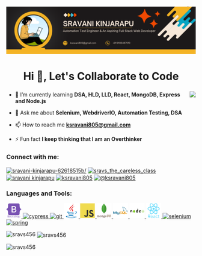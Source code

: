 ![logo](https://github.com/sravs456/sravs456/blob/main/Banner%20Image%20(1).png)
<h1 align="center">Hi 👋, Let's Collaborate to Code</h1>
<h3 align="center"></h3>
<img align ="right" src=https://media4.giphy.com/media/L1R1tvI9svkIWwpVYr/giphy.gif?cid=ecf05e47n51lxaatw43p1om6eukfr358obe7xe47z840e8p4&rid=giphy.gif&ct=g" >

- 🌱 I’m currently learning **DSA, HLD, LLD, React, MongoDB, Express and Node.js**

- 💬 Ask me about **Selenium, WebdriverIO, Automation Testing, DSA**

- 📫 How to reach me **ksravani805@gmail.com**

- ⚡ Fun fact **I keep thinking that I am an Overthinker**


<h3 align="left">Connect with me:</h3>

<p align="left">
<a href="https://linkedin.com/in/sravani-kinjarapu-62618515b/" target="blank"><img align="center" src="https://raw.githubusercontent.com/rahuldkjain/github-profile-readme-generator/master/src/images/icons/Social/linked-in-alt.svg" alt="sravani-kinjarapu-62618515b/" height="30" width="40" /></a>
<a href="https://instagram.com/sravs_the_careless_class" target="blank"><img align="center" src="https://raw.githubusercontent.com/rahuldkjain/github-profile-readme-generator/master/src/images/icons/Social/instagram.svg" alt="sravs_the_careless_class" height="30" width="40" /></a>
<a href="https://www.youtube.com/channel/UCcvizJ57-VTCzq7N9BqjVDg" target="blank"><img align="center" src="https://raw.githubusercontent.com/rahuldkjain/github-profile-readme-generator/master/src/images/icons/Social/youtube.svg" alt="sravani kinjarapu" height="30" width="40" /></a>
<a href="https://www.hackerrank.com/ksravani805" target="blank"><img align="center" src="https://raw.githubusercontent.com/rahuldkjain/github-profile-readme-generator/master/src/images/icons/Social/hackerrank.svg" alt="ksravani805" height="30" width="40" /></a>
<a href="https://www.hackerearth.com/@ksravani805" target="blank"><img align="center" src="https://raw.githubusercontent.com/rahuldkjain/github-profile-readme-generator/master/src/images/icons/Social/hackerearth.svg" alt="@ksravani805" height="30" width="40" /></a>
</p>

<h3 align="left">Languages and Tools:</h3>
<p align="left"> <a href="https://getbootstrap.com" target="_blank" rel="noreferrer"> <img src="https://raw.githubusercontent.com/devicons/devicon/master/icons/bootstrap/bootstrap-plain-wordmark.svg" alt="bootstrap" width="40" height="40"/> </a> <a href="https://www.cypress.io" target="_blank" rel="noreferrer"> <img src="https://raw.githubusercontent.com/simple-icons/simple-icons/6e46ec1fc23b60c8fd0d2f2ff46db82e16dbd75f/icons/cypress.svg" alt="cypress" width="40" height="40"/> </a> <a href="https://git-scm.com/" target="_blank" rel="noreferrer"> <img src="https://www.vectorlogo.zone/logos/git-scm/git-scm-icon.svg" alt="git" width="40" height="40"/> </a> <a href="https://www.java.com" target="_blank" rel="noreferrer"> <img src="https://raw.githubusercontent.com/devicons/devicon/master/icons/java/java-original.svg" alt="java" width="40" height="40"/> </a> <a href="https://developer.mozilla.org/en-US/docs/Web/JavaScript" target="_blank" rel="noreferrer"> <img src="https://raw.githubusercontent.com/devicons/devicon/master/icons/javascript/javascript-original.svg" alt="javascript" width="40" height="40"/> </a> <a href="https://www.mongodb.com/" target="_blank" rel="noreferrer"> <img src="https://raw.githubusercontent.com/devicons/devicon/master/icons/mongodb/mongodb-original-wordmark.svg" alt="mongodb" width="40" height="40"/> </a> <a href="https://www.mysql.com/" target="_blank" rel="noreferrer"> <img src="https://raw.githubusercontent.com/devicons/devicon/master/icons/mysql/mysql-original-wordmark.svg" alt="mysql" width="40" height="40"/> </a> <a href="https://nodejs.org" target="_blank" rel="noreferrer"> <img src="https://raw.githubusercontent.com/devicons/devicon/master/icons/nodejs/nodejs-original-wordmark.svg" alt="nodejs" width="40" height="40"/> </a> <a href="https://reactjs.org/" target="_blank" rel="noreferrer"> <img src="https://raw.githubusercontent.com/devicons/devicon/master/icons/react/react-original-wordmark.svg" alt="react" width="40" height="40"/> </a> <a href="https://www.selenium.dev" target="_blank" rel="noreferrer"> <img src="https://raw.githubusercontent.com/detain/svg-logos/780f25886640cef088af994181646db2f6b1a3f8/svg/selenium-logo.svg" alt="selenium" width="40" height="40"/> </a> <a href="https://spring.io/" target="_blank" rel="noreferrer"> <img src="https://www.vectorlogo.zone/logos/springio/springio-icon.svg" alt="spring" width="40" height="40"/> </a> </p>

<p><img align="left" src="https://github-readme-stats.vercel.app/api/top-langs?username=sravs456&show_icons=true&locale=en&layout=compact" alt="sravs456" /></p>

<p>&nbsp;<img align="center" src="https://github-readme-stats.vercel.app/api?username=sravs456&show_icons=true&locale=en" alt="sravs456" /></p>

<p><img align="center" src="https://github-readme-streak-stats.herokuapp.com/?user=sravs456&" alt="sravs456" /></p>

